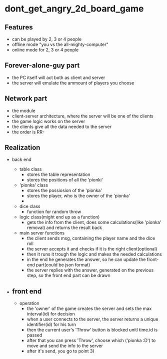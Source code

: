 # dont_get_angry_2d_board_game
Features
---------
- can be played by 2, 3 or 4 people
- offline mode "you vs the all-mighty-computer"
- online mode for 2, 3 or 4 people

Forever-alone-guy part
----------------------
- the PC itself will act both as client and server
- the server will emulate the ammount of players you choose

Network part
------------
- the module 
- client-server architecture, where the server will be one of the clients
- the game logic works on the server
- the clients give all the data needed to the server
- the order is RR-


Realization
----------
- back end
  - table class
    - stores the table representation
    - stores the positions of all the 'pionki'
  - 'pionka' class
    - stores the possiosion of the 'pionka'
    - stores the player, who is the owner of the 'pionka'
    -  
  - dice class
    - function for random throw
  - logic class(might end up as a function)
    - gets the info from the client, does some calculations(like 'pionka' removal) and returns the result back
  - main server functions
    - the client sends msg, containing the player name and the dice roll
    - the server accepts it and checks if it is the right client(optional)
    - then it runs it trough the logic and makes the needed calculations
    - in the end he generates the answer, so he can update the front-end part(could be json format)
    - the server replies with the answer, generated on the previous step, so the front end part can be drawn


- front end
  - 
  - operation
    - the 'owner' of the game creates the server and sets the max interval(id) for decision
    - when a user connects to the server, the server returns a unique identifier(id) for his turn
    - then the current user's 'Throw' button is blocked unitl time.id is passed
    - after that you can press 'Throw', choose which ('pionka :D') to move and send the info to the server
    - after it's send, you go to point 3)

